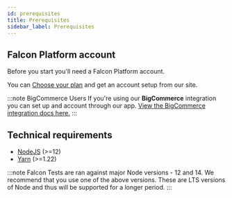 ```yaml
---
id: prerequisites
title: Prerequisites
sidebar_label: Prerequisites
---
```


## Falcon Platform account

Before you start you'll need a Falcon Platform account.

You can <a href="https://deity.io/pricing" target="_blank" rel="noreferrer noopener">Choose your plan</a> and get an account setup from our site.

:::note BigCommerce Users
If you're using our **BigCommerce** integration you can set up and account through our app. [View the BigCommerce integration docs here.](/docs/platform/integration/bigcommerce/getting-started)
:::

## Technical requirements

- [NodeJS](https://nodejs.org) (>=12)
- [Yarn](https://yarnpkg.com) (>=1.22)

:::note Falcon Tests are ran against major Node versions - 12 and 14.
We recommend that you use one of the above versions. These are LTS versions of Node and thus will be supported for a longer period.
:::
